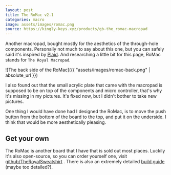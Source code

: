 ```yaml
---
layout: post
title: The RoMac v2.1
categories: macro
image: assets/images/romac.png
source: https://kingly-keys.xyz/products/gb-the_romac-macropad
---
```


Another macropad, bought mostly for the aesthetics of the through-hole components. Personally not much to say about this
one, but you can safely said it's inspired by [Plaid](https://github.com/hsgw/plaid). And researching a little bit for
this page, RoMac stands for `The Royal Macropad`.

![The back side of the RoMac]({{ "assets/images/romac-back.png" | absolute_url }})

I also found out that the small acrylic plate that came with the macropad is supposed to be on top of the components and
micro controller, that's why it's missing in my pictures. It's fixed now, but I didn't bother to take new pictures.

One thing I would have done had I designed the RoMac, is to move the push button from the bottom of the board to the top,
and put it on the underside. I think that would be more aesthetically pleasing.

## Get your own

The RoMac is another board that I have that is sold out most places. Luckily it's also open-source, so you
can order yourself one, visit
[github/TheRoyalSweatshirt](https://github.com/TheRoyalSweatshirt/The_Royal_Projects/tree/master/Complete%20Kits/The_RoMac_rev2.1)
. There is also an extremely detailed [build guide](https://imgur.com/a/l24vgvC) (maybe too detailed?).
